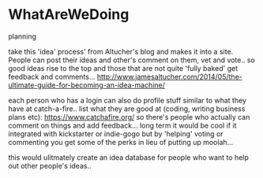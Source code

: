 # WhatAreWeDoing
planning

take this 'idea' process' from Altucher's blog and makes it into a site. People can post their ideas and other's comment on them, vet and vote.. so good ideas rise to the top and those that are not quite 'fully baked' get feedback and comments... http://www.jamesaltucher.com/2014/05/the-ultimate-guide-for-becoming-an-idea-machine/

each person who has a login can also do profile stuff similar to what they have at catch-a-fire.. list what they are good at (coding, writing business plans etc): https://www.catchafire.org/ so there's people who actually can comment on things and add feedback...
long term it would be cool if it integrated with kickstarter or indie-gogo but by 'helping' voting or commenting you get some of the perks in lieu of putting up moolah...

this would ulitmately create an idea database for people who want to help out other people's ideas..
